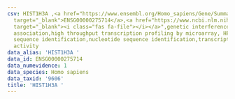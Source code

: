 ```yaml
---
csv: HIST1H3A ,<a href="https://www.ensembl.org/Homo_sapiens/Gene/Summary?db=core;g=ENSG00000275714"
  target="_blank">ENSG00000275714</a>,<a href="https://www.ncbi.nlm.nih.gov/pubmed/28369544"
  target="_blank"><i class="fas fa-file"></i></a>",genetic interference,functional
  association,high throughput transcription profiling by microarray, HF73 cells,nucleotide
  sequence identification,nucleotide sequence identification,transcriptional regulation,down-regulates
  activity
data_alias: 'HIST1H3A '
data_id: ENSG00000275714
data_numevidence: 1
data_species: Homo sapiens
data_taxid: '9606'
title: 'HIST1H3A '
---
```

